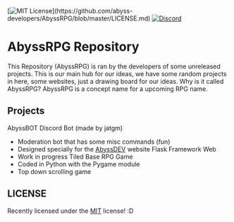 [![MIT License](https://img.shields.io/apm/l/atomic-design-ui.svg?)](https://github.com/abyss-developers/AbyssRPG/blob/master/LICENSE.md)
[![Discord](https://img.shields.io/discord/463752820026376202.svg?label=&logo=discord&logoColor=ffffff&color=7389D8&labelColor=6A7EC2)](https://discord.gg/rGCmshX)

# AbyssRPG Repository
This Repository (AbyssRPG) is ran by the developers of some unreleased projects. This is our main hub for our ideas, we have some random projects in here, some websites, just a drawing board for our ideas. Why is it called AbyssRPG? AbyssRPG is a concept name for a upcoming RPG name.
## Projects
AbyssBOT Discord Bot (made by jatgm)
* Moderation bot that has some misc commands (fun)
* Designed specially for the [AbyssDEV](https://discord.gg/rGCmshX) website
Flask Framework Web
* Work in progress
Tiled Base RPG Game
* Coded in Python with the Pygame module
* Top down scrolling game
## LICENSE
Recently licensed under the [MIT](LICENSE.md) license! :D